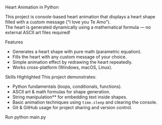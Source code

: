 Heart Animation in Python

This project is console-based heart animation that displays a heart shape filled with a custom message ("I love you Te Amo").  
The heart is generated dynamically using a mathematical formula — no external ASCII art files required!

Features
- Generates a heart shape with pure math (parametric equation).
- Fills the heart with any custom message of your choice.
- Simple animation effect by redrawing the heart repeatedly.
- Works cross-platform (Windows, macOS, Linux).

Skills Highlighted
This project demonstrates:
- Python fundamentals (loops, conditionals, functions).
- ASCII art & math formulas for shape generation.
- String manipulation** for embedding text inside shapes.
- Basic animation techniques using `time.sleep` and clearing the console.
- Git & GitHub usage for project sharing and version control.

Run
python main.py
